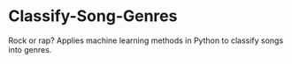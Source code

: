 # Classify-Song-Genres
Rock or rap? Applies machine learning methods in Python to classify songs into genres.
